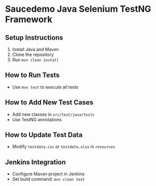 # Saucedemo Java Selenium TestNG Framework

## Setup Instructions
1. Install Java and Maven
2. Clone the repository
3. Run `mvn clean install`

## How to Run Tests
- Use `mvn test` to execute all tests

## How to Add New Test Cases
- Add new classes in `src/test/java/tests`
- Use TestNG annotations

## How to Update Test Data
- Modify `testdata.csv` or `testdata.xlsx` in `resources`

## Jenkins Integration
- Configure Maven project in Jenkins
- Set build command: `mvn clean test`

